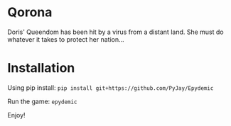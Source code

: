 # Qorona

Doris' Queendom has been hit by a virus from a distant land.
She must do whatever it takes to protect her nation...

# Installation
Using pip install:
`pip install git+https://github.com/PyJay/Epydemic`

Run the game:
`epydemic`

Enjoy!
